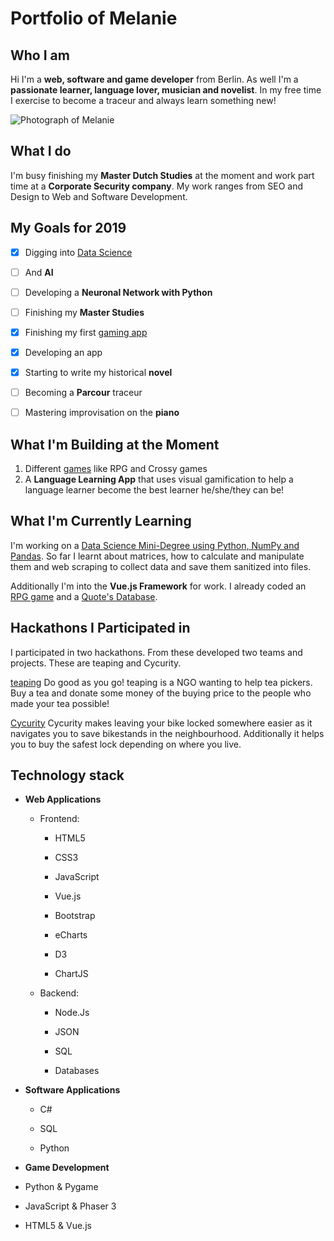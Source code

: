 # Portfolio of Melanie

## Who I am

Hi I'm a **web, software and game developer** from Berlin. As well I'm a **passionate learner, language lover, musician and novelist**. In my free time I exercise to become a traceur and always learn something new!

![Photograph of Melanie](https://avatars2.githubusercontent.com/u/42304542?s=460&v=4)

## What I do

I'm busy finishing my **Master Dutch Studies** at the moment and work part time at a **Corporate Security company**. My work ranges from SEO and Design to Web and Software Development.

## My Goals for 2019

- [x] Digging into [Data Science](https://andoeme.github.io/datascience/)

- [ ] And **AI**

- [ ] Developing a **Neuronal Network with Python**

- [ ] Finishing my **Master Studies**

- [x] Finishing my first [gaming app](https://andoeme.github.io/gamedevelopment/)

- [x] Developing an app

- [x] Starting to write my historical **novel** 

- [ ] Becoming a **Parcour** traceur

- [ ] Mastering improvisation on the **piano**

## What I'm Building at the Moment

1. Different [games](https://andoeme.github.io/gamedevelopment/) like RPG and Crossy games
1. A **Language Learning App** that uses visual gamification to help a language learner become the best learner he/she/they can be!

## What I'm Currently Learning

I'm working on a [Data Science Mini-Degree using Python, NumPy and Pandas](https://andoeme.github.io/datascience/). So far I learnt about matrices, how to calculate and manipulate them and web scraping to collect data and save them sanitized into files.

Additionally I'm into the **Vue.js Framework** for work. I already coded an [RPG game](https://andoeme.github.io/gamedevelopment/monster_game.html) and a [Quote's Database](https://andoeme.github.io/quotes-database/).


## Hackathons I Participated in

I participated in two hackathons. From these developed two teams and projects. These are teaping and Cycurity.

[teaping](https://andoeme.github.io/teaping/)
Do good as you go! teaping is a NGO wanting to help tea pickers. Buy a tea and donate some money of the buying price to the people who made your tea possible!

[Cycurity](https://github.com/andoeme/cycurity) 
Cycurity makes leaving your bike locked somewhere easier as it navigates you to save bikestands in the neighbourhood. Additionally it helps you to buy the safest lock depending on where you live.


## Technology stack

* **Web Applications**

    - Frontend:
    
        - HTML5
        
        - CSS3
        
        - JavaScript
        
        - Vue.js
        
        - Bootstrap
        
        - eCharts
        
        - D3
        
        - ChartJS
        
    - Backend:
    
        - Node.Js
    
        - JSON
        
        - SQL
        
        - Databases

* **Software Applications**

   - C#

   - SQL
    
   - Python
   
* **Game Development**

- Python & Pygame

- JavaScript & Phaser 3

- HTML5 & Vue.js






